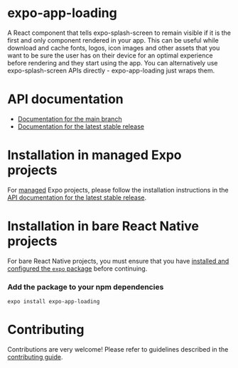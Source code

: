 # expo-app-loading

A React component that tells expo-splash-screen to remain visible if it is the first and only component rendered in your app.
This can be useful while download and cache fonts, logos, icon images and other assets that you want to be sure the user has on their device for an optimal experience before rendering and they start using the app. You can alternatively use expo-splash-screen APIs directly - expo-app-loading just wraps them.

# API documentation

- [Documentation for the main branch](https://github.com/expo/expo/blob/main/docs/pages/versions/unversioned/sdk/app-loading.md)
- [Documentation for the latest stable release](https://docs.expo.dev/versions/latest/sdk/app-loading/)

# Installation in managed Expo projects

For [managed](https://docs.expo.dev/versions/latest/introduction/managed-vs-bare/) Expo projects, please follow the installation instructions in the [API documentation for the latest stable release](https://docs.expo.dev/versions/latest/sdk/app-loading/).

# Installation in bare React Native projects

For bare React Native projects, you must ensure that you have [installed and configured the `expo` package](https://docs.expo.dev/bare/installing-expo-modules/) before continuing.

### Add the package to your npm dependencies

```
expo install expo-app-loading
```

# Contributing

Contributions are very welcome! Please refer to guidelines described in the [contributing guide](https://github.com/expo/expo#contributing).
